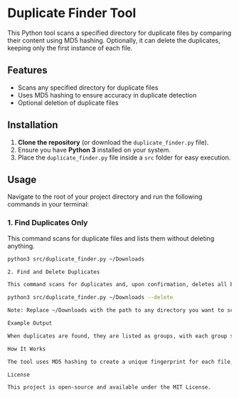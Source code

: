 # Duplicate Finder Tool

This Python tool scans a specified directory for duplicate files by comparing their content using MD5 hashing. Optionally, it can delete the duplicates, keeping only the first instance of each file.

## Features

- Scans any specified directory for duplicate files
- Uses MD5 hashing to ensure accuracy in duplicate detection
- Optional deletion of duplicate files

## Installation

1. **Clone the repository** (or download the `duplicate_finder.py` file).
2. Ensure you have **Python 3** installed on your system.
3. Place the `duplicate_finder.py` file inside a `src` folder for easy execution.

## Usage

Navigate to the root of your project directory and run the following commands in your terminal:

### 1. Find Duplicates Only
This command scans for duplicate files and lists them without deleting anything.
```bash
python3 src/duplicate_finder.py ~/Downloads

2. Find and Delete Duplicates

This command scans for duplicates and, upon confirmation, deletes all but the first instance of each duplicate file.

python3 src/duplicate_finder.py ~/Downloads --delete

Note: Replace ~/Downloads with the path to any directory you want to scan.

Example Output

When duplicates are found, they are listed as groups, with each group separated by lines. If deletion is chosen, you will see a message confirming the deletion of each duplicate file.

How It Works

The tool uses MD5 hashing to create a unique fingerprint for each file, comparing these hashes to identify duplicates. Only files with matching hashes are considered duplicates, ensuring a high level of accuracy.

License

This project is open-source and available under the MIT License.